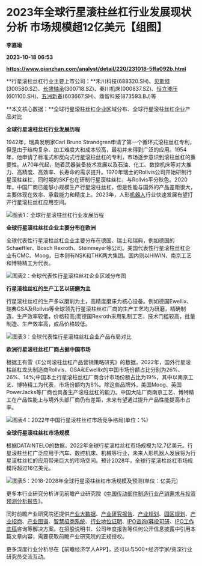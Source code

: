 # 2023年全球行星滚柱丝杠行业发展现状分析 市场规模超12亿美元【组图】
**李嘉瑜**

**2023-10-18 06:53**

**https://www.qianzhan.com/analyst/detail/220/231018-5ffa092b.html**

**行星滚柱丝杠行业主要上市公司：**禾川科技(688320.SH)、[贝斯特](https://stock.qianzhan.com/hs/zhengquan_300580.SZ.html)(300580.SZ)、[长盛轴承](https://stock.qianzhan.com/hs/zhengquan_300718.SZ.html)(300718.SZ)、秦川机床(000837.SZ)、[恒立液压](https://stock.qianzhan.com/hs/zhengquan_601100.SH.html)(601100.SH)、[五洲新春](https://stock.qianzhan.com/hs/zhengquan_603667.SH.html)(603667.SH)、鼎智科技(873593.BJ)等

**本文核心数据：**全球行星滚柱丝杠企业区域分布、全球行星滚柱丝杠企业产品对比

**全球行星滚柱丝杠行业发展历程**

1942年，瑞典发明家Carl Bruno Strandgren申请了第一个循环式滚柱丝杠专利，但是由于结构复杂、加工难度大和成本较高，最初并未得到广泛的应用。1954年，他申请了标准式和反向式行星滚柱丝杠的专利，市场逐步意识到滚柱丝杠的重要性。从70年代起，随着武器装备技术发展以及石油、化工、数控机床等对大推力、高精度、高效率、长寿命的需求提升。1970年瑞士的Rollvis公司开始研制行星滚柱丝杠，同时期的SKF也在研制行星滚柱丝杠，与Rollvis平分秋色。2020年，中国厂商已能够小规模生产行星滚柱丝杠，但是性能与国外的产品差距很大，主要体现在效率、承载能力和精度上。2023年，人形[机器人](https://stock.qianzhan.com/hs/zhengquan_300024.SZ.html)行业快速发展有望打开行星滚柱丝杠应用空间。

![图表1：全球行星滚柱丝杠行业发展历程](https://img3.qianzhan.com/news/202310/18/20231018-9c5b6bebd5bda15f.png)

**全球行星滚柱丝杠企业主要分布在欧洲**

全球代表性行星滚柱丝杠企业主要分布在德国、瑞士和瑞典，例如德国的Schaeffler、Bosch Rexroth、Steinmeyer等公司。美国代表性行星滚柱丝杠企业有CMC、Moog，日本则有NSK和THK两大集团。国内则以HIWIN、南京工艺和博特精工为代表。

![图表2：全球代表性行星滚柱丝杠企业区域分布图](https://img3.qianzhan.com/news/202310/18/20231018-4762bb749e2cc0b6.png)

**行星滚柱丝杠的生产工艺以研磨为主**

行星滚柱丝杠的生产多以磨削为主，高精度磨床为核心设备。例如德国Ewellix、瑞典GSA及Rollvis等全球领先行星滚柱丝杠厂商的生产工艺均为研磨，精确制造，生产效率较低，价格较高;而德国Rexroth采用轧制工艺，技术门槛较高，批量制造、生产效率高，成品价格较低。

![图表3：全球代表性行星滚柱丝杠企业产品布局对比](https://img3.qianzhan.com/news/202310/18/20231018-4d2b88ca85dbe3b9.png)

**欧洲行星滚柱丝杠厂商占据中国市场**

根据王有雪《E公司滚柱丝杠产品营销策略研究》的数据，2022年，国外行星滚柱丝杠龙头制造商Rollvis、GSA和Ewellix的中国市场份额占比分别为26%、26%、14%;中国本土行星滚柱丝杠厂商合计市场份额占比为19%，其中以南京工艺、博特精工为代表，市场份额均为8%。除这些品牌外，美国Moog、英国PowerJacks等厂商也具备生产滚柱丝杠的能力。中国大陆厂商南京工艺、博特精工在产品性能上与境外头部厂商仍有差距，未来有望通过提升产品性能提高市占率。

![图表4：2022年中国行星滚柱丝杠市场竞争格局(单位：%)](https://img3.qianzhan.com/news/202310/18/20231018-bc245b25bfa5cea0.png)

**全球行星滚柱丝杠市场规模**

根据DATAINTELO的数据，2022年全球行星滚柱丝杠市场规模为12.7亿美元。行星滚柱丝杠广泛应用于汽车、数控机床、机械等行业，未来人形机器人发展将为行星滚柱丝杠的应用带来巨大的市场空间。预计2028年，全球行星滚柱丝杠市场规模将超过16亿美元。

![图表5：2018-2028年全球行星滚柱丝杠市场规模及预测(单位：亿美元)](https://img3.qianzhan.com/news/202310/18/20231018-3dcad1ccddb4ab14.png)

更多本行业研究分析详见前瞻产业研究院《[中国传动部件制造行业产销需求与投资预测分析报告](https://bg.qianzhan.com/report/detail/a76d88413ab9427f.html)》。

同时前瞻产业研究院还提供[产业大数据](https://d.qianzhan.com/)、[产业研究报告](https://bg.qianzhan.com/report/hotlist/)、[产业规划](https://f.qianzhan.com/chanyeguihua2/)、[园区规划](https://f.qianzhan.com/yuanqu/)、[产业招商](https://f.qianzhan.com/chanyezhaoshang/)、[产业图谱](https://bg.qianzhan.com/report/lianglian/)、[智慧招商系统](https://z.qianzhan.com/)、[行业地位证明](https://bg.qianzhan.com/report/qyppcs)、[IPO咨询/募投可研](https://ipo.qianzhan.com/mutou/)、[IPO工作底稿](https://ipo.qianzhan.com/digao/)咨询等解决方案。在招股说明书、公司年度报告等任何公开信息披露中引用本篇文章内容，需要获取前瞻产业研究院的正规授权。

更多深度行业分析尽在【前瞻经济学人APP】，还可以与500+经济学家/资深行业研究员交流互动。